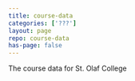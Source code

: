 ```yaml
---
title: course-data
categories: ['???']
layout: page
repo: course-data
has-page: false
---
```


The course data for St. Olaf College
